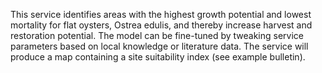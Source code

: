 This service identifies areas with the highest growth potential and lowest mortality for flat 
oysters, Ostrea edulis, and thereby increase harvest and restoration potential. The model can be fine-tuned by tweaking service parameters based on local knowledge or literature data. The service will produce a map containing a site suitability index (see example bulletin).